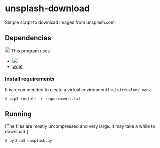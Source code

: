 # unsplash-download
Simple script to download images from unsplash.com

## Dependencies
![](https://img.shields.io/hackage-deps/v/lens.svg)
This program uses 
  * ![](https://img.shields.io/pypi/pyversions/Django.svg)
  * [wget](https://www.gnu.org/software/wget/faq.html#download)


### Install requirements

It is recommended to create a virtual environment first
`virtualenv venv`.

```
$ pip3 install -r requirements.txt
```

## Running

[The files are mostly uncompressed and very large. It may take a while to download.]

```
$ python3 unsplash.py
```
